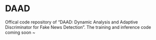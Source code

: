 # DAAD
Offical code repository of “DAAD: Dynamic Analysis and Adaptive Discriminator for Fake News Detection”. The training and inference code coming soon ~
